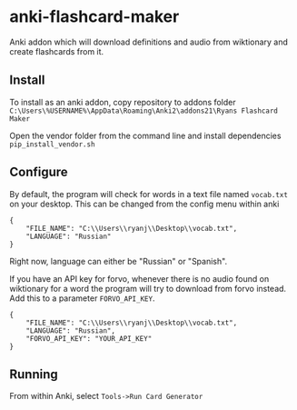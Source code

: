 # anki-flashcard-maker
Anki addon which will download definitions and audio from wiktionary and create flashcards from it.

## Install
To install as an anki addon, copy repository to addons folder `C:\Users\%USERNAME%\AppData\Roaming\Anki2\addons21\Ryans Flashcard Maker`

Open the vendor folder from the command line and install dependencies `pip_install_vendor.sh`

## Configure
By default, the program will check for words in a text file named `vocab.txt` on your desktop. This can be changed from the config menu within anki

```
{
    "FILE_NAME": "C:\\Users\\ryanj\\Desktop\\vocab.txt",
    "LANGUAGE": "Russian"
}
```

Right now, language can either be "Russian" or "Spanish".

If you have an API key for forvo, whenever there is no audio found on wiktionary for a word the program will try to download from forvo instead. Add this to a parameter `FORVO_API_KEY`.
```
{
    "FILE_NAME": "C:\\Users\\ryanj\\Desktop\\vocab.txt",
    "LANGUAGE": "Russian",
    "FORVO_API_KEY": "YOUR_API_KEY"
}
```

## Running
From within Anki, select `Tools->Run Card Generator`